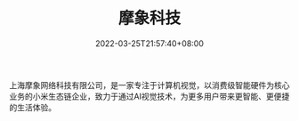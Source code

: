 ﻿---
weight: 
title: "摩象科技"
description: "上海摩象网络科技有限公司，是一家专注于计算机视觉，以消费级智能硬件为核心业务的小米生态链企业，致力于通过AI视觉技术，为更多用户带来更智能、更便捷的生活体验。"
date: 2022-03-25T21:57:40+08:00
lastmod: 2022-03-25T16:45:40+08:00
draft: false
authors: ["Metabd"]
featuredImage: "333.jpg"
link: "https://www.moshontek.com/"
tags: ["摩象科技","AR/VR/MR/XR"]
categories: ["navigation"]
navigation: ["AR/VR/MR/XR"]
lightgallery: true
toc: true
pinned: false
recommend: false
recommend1: false
---
上海摩象网络科技有限公司，是一家专注于计算机视觉，以消费级智能硬件为核心业务的小米生态链企业，致力于通过AI视觉技术，为更多用户带来更智能、更便捷的生活体验。
